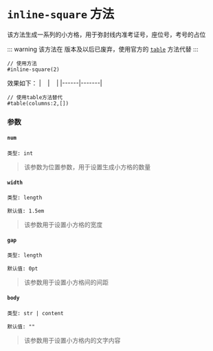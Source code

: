 # `inline-square` 方法

该方法生成一系列的小方格，用于弥封线内准考证号，座位号，考号的占位

::: warning
该方法在 <Badge type="warning" text="0.1.8" /> 版本及以后已废弃，使用官方的 [`table`](https://typst.app/docs/reference/model/table/) 方法代替
:::
```typst
// 使用方法
#inline-square(2)
```
效果如下：
| &nbsp;&nbsp; |   &nbsp;&nbsp;     |
|------|-------|

```typst
// 使用table方法替代
#table(columns:2,[])
```

### 参数

#### `num`

`类型: int`

>该参数为位置参数，用于设置生成小方格的数量

#### `width`

`类型: length`

`默认值: 1.5em`

>该参数用于设置小方格的宽度

#### `gap`

`类型: length`

`默认值: 0pt`

>该参数用于设置小方格间的间距

#### `body`

`类型: str | content`

`默认值: ""`

>该参数用于设置小方格内的文字内容